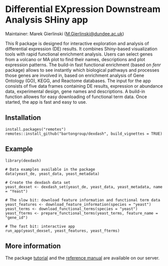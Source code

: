 # Differential EXpression Downstream Analysis SHiny app

Maintainer: Marek Gierlinski (M.Gierlinski@dundee.ac.uk)

This R package is designed for interactive exploration and analysis of differential expression (DE) results. It combines Shiny-based visualization tools with rapid functional enrichment analysis. Users can select genes from a volcano or MA plot to find their names, descriptions and plot expression patterns. The build-in fast functional enrichment (based on *fenr* package) allows to see instantly which biological pathways and processes those genes are involved in, based on enrichment analysis of Gene Ontology (GO), KEGG, and Reactome databases. The input for the app consists of five data frames containing DE results, expression or abundance data, experimental design, gene names and descriptions. A build-in function allowes for easy downloading of functional term data. Once started, the app is fast and easy to use.


## Installation

```
install.packages("remotes")
remotes::install_github("bartongroup/dexdash", build_vignettes = TRUE)
```

## Example

```
library(dexdash)

# Data examples available in the package
data(yeast_de, yeast_data, yeast_metadata)

# Create the dexdash data set
yeast_dexset <- dexdash_set(yeast_de, yeast_data, yeast_metadata, name = "Yeast")

# The slow bit: download feature information and functional term data
yeast_features <- download_feature_information(species = "yeast")
yeast_terms <- download_functional_terms(species = "yeast")
yeast_fterms <- prepare_functional_terms(yeast_terms, feature_name = "gene_id")

# The fast bit: interactive app
run_app(yeast_dexset, yeast_features, yeast_fterms)
```

## More information

The package [tutorial](https://www.compbio.dundee.ac.uk/user/mgierlinski/dexdash/dexdash.html) and the [reference manual](https://www.compbio.dundee.ac.uk/user/mgierlinski/dexdash/dexdash.pdf) are available on our server.

